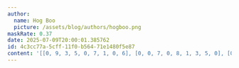 ```yaml
---
author:
  name: Hog Boo
  picture: /assets/blog/authors/hogboo.png
maskRate: 0.37
date: 2025-07-09T20:00:01.385762
id: 4c3cc77a-5cff-11f0-b564-71e1480f5e87
content: '[[0, 9, 3, 5, 0, 7, 1, 0, 6], [0, 0, 7, 0, 8, 1, 3, 5, 0], [0, 5, 1, 3, 9, 0, 8, 7, 4], [0, 0, 2, 0, 6, 0, 7, 4, 8], [0, 6, 4, 0, 0, 8, 0, 3, 0], [0, 8, 9, 4, 2, 0, 6, 1, 5], [1, 3, 0, 8, 5, 4, 0, 9, 7], [9, 7, 5, 2, 3, 0, 0, 0, 1], [2, 0, 8, 0, 0, 9, 5, 6, 0]]'
---
```

